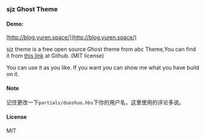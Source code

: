 ### sjz Ghost Theme

#### Demo:
[http://blog.yuren.space/](http://blog.yuren.space/)

sjz theme is a free open source Ghost theme from abc Theme,You can find it from [this link](https://github.com/juliancwirko/abc) at Github. (MIT license)

You can use it as you like. If you want you can show me what you have build on it.

#### Note
记住更改一下`partials/duoshuo.hbs`下你的用户名，这里使用的评论多说。

#### License

MIT

